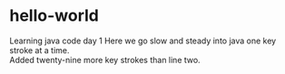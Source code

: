# hello-world
Learning java code day 1
Here we go slow and steady into java one key stroke at a time.   
Added twenty-nine more key strokes than line two.
